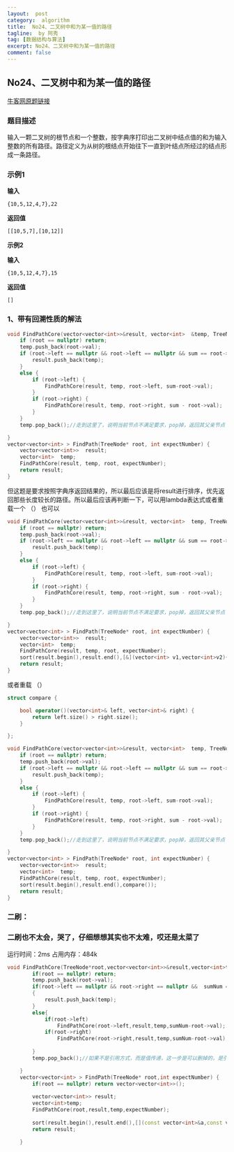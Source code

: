 ```yaml
---
layout:  post
category:  algorithm
title:  No24、二叉树中和为某一值的路径
tagline:  by 阿秀
tag: [数据结构与算法]
excerpt: No24、二叉树中和为某一值的路径
comment: false
---
```




## **No24、二叉树中和为某一值的路径**

<font style="font-weight:normal; color:#4169E1;text-decoration:underline;" target="_blank"> [牛客网原题链接](https://www.nowcoder.com/practice/b736e784e3e34731af99065031301bca?tpId=13&&tqId=11177&rp=1&ru=/ta/coding-interviews&qru=/ta/coding-interviews/question-ranking)</font>

### **题目描述**

输入一颗二叉树的根节点和一个整数，按字典序打印出二叉树中结点值的和为输入整数的所有路径。路径定义为从树的根结点开始往下一直到叶结点所经过的结点形成一条路径。 

### **示例1**

**输入**

```
{10,5,12,4,7},22
```

**返回值**

```
[[10,5,7],[10,12]]
```

**示例2**

**输入**

```
{10,5,12,4,7},15
```

**返回值**

```
[]
```

### **1、带有回溯性质的解法**

~~~cpp
void FindPathCore(vector<vector<int>>&result, vector<int>  &temp, TreeNode* root, int sum) {
	if (root == nullptr) return;
	temp.push_back(root->val);
	if (root->left == nullptr && root->left == nullptr && sum == root->val) {
		result.push_back(temp);
	}
	else { 
		if (root->left) {
			FindPathCore(result, temp, root->left, sum-root->val);
		}
		if (root->right) {
			FindPathCore(result, temp, root->right, sum - root->val);
		}
	}
	temp.pop_back();//走到这里了，说明当前节点不满足要求，pop掉，返回其父亲节点

}
vector<vector<int> > FindPath(TreeNode* root, int expectNumber) {
	vector<vector<int>>  result;
	vector<int>  temp;
	FindPathCore(result, temp, root, expectNumber);
	return result;
}
~~~



但这题是要求按照字典序返回结果的，所以最后应该是将result进行排序，优先返回那些长度较长的路径。所以最后应该再判断一下，可以用lambda表达式或者重载一个 （） 也可以

~~~cpp
void FindPathCore(vector<vector<int>>&result, vector<int>  temp, TreeNode* root, int sum) {
	if (root == nullptr) return;
	temp.push_back(root->val);
	if (root->left == nullptr && root->left == nullptr && sum == root->val) {
		result.push_back(temp);
	}
	else { 
		if (root->left) {
			FindPathCore(result, temp, root->left, sum-root->val);
		}
		if (root->right) {
			FindPathCore(result, temp, root->right, sum - root->val);
		}
	}
	temp.pop_back();//走到这里了，说明当前节点不满足要求，pop掉，返回其父亲节点

}
vector<vector<int> > FindPath(TreeNode* root, int expectNumber) {
	vector<vector<int>>  result;
	vector<int>  temp;
	FindPathCore(result, temp, root, expectNumber);
    sort(result.begin(),result.end(),[&](vector<int> v1,vector<int>v2){ return v1.size()>v2.size();});
	return result;
}
~~~

或者重载 （） 

~~~cpp
struct compare {

	bool operator()(vector<int>& left, vector<int>& right) {
		return left.size() > right.size();
	}

};

void FindPathCore(vector<vector<int>>&result, vector<int>  temp, TreeNode* root, int sum) {
	if (root == nullptr) return;
	temp.push_back(root->val);
	if (root->left == nullptr && root->left == nullptr && sum == root->val) {
		result.push_back(temp);
	}
	else { 
		if (root->left) {
			FindPathCore(result, temp, root->left, sum-root->val);
		}
		if (root->right) {
			FindPathCore(result, temp, root->right, sum - root->val);
		}
	}
	temp.pop_back();//走到这里了，说明当前节点不满足要求，pop掉，返回其父亲节点

}
vector<vector<int> > FindPath(TreeNode* root, int expectNumber) {
	vector<vector<int>>  result;
	vector<int>  temp;
	FindPathCore(result, temp, root, expectNumber);
    sort(result.begin(),result.end(),compare());
	return result;
}
~~~



### **二刷：**

### **二刷也不太会，哭了，仔细想想其实也不太难，哎还是太菜了**

运行时间：2ms  占用内存：484k

~~~cpp
void FindPathCore(TreeNode*root,vector<vector<int>>&result,vector<int>temp,int sumNum){//这一这里 temp是引用方式传值，所以当前节点不符合，还要删除掉
        if(root == nullptr) return;
        temp.push_back(root->val);
        if(root->left == nullptr && root->right == nullptr &&  sumNum == root->val)
        {
            result.push_back(temp);
        }
        else{
            if(root->left)  
                FindPathCore(root->left,result,temp,sumNum-root->val);
            if(root->right)  
                FindPathCore(root->right,result,temp,sumNum-root->val);
            
        }
        temp.pop_back();//如果不是引用方式，而是值传递，这一步是可以删掉的，是引用方式就必须要pop掉

    }
    vector<vector<int> > FindPath(TreeNode* root,int expectNumber) {
        if(root == nullptr) return vector<vector<int>>();
        
        vector<vector<int>> result;
        vector<int>temp;
        FindPathCore(root,result,temp,expectNumber);
        
        sort(result.begin(),result.end(),[](const vector<int>&a,const vector<int>&b){ return a.size()>b.size();});
        return result;

    }
~~~

<p id = "二叉树中和为某一值的路径"></p>

